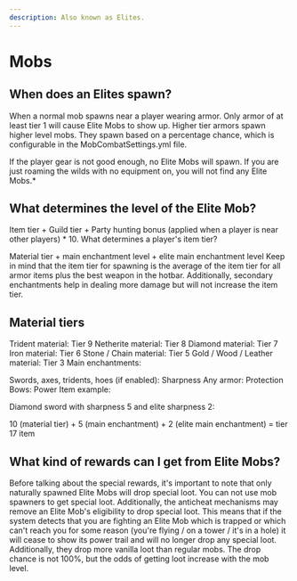 ```yaml
---
description: Also known as Elites.
---
```


# Mobs

## When does an Elites spawn?

When a normal mob spawns near a player wearing armor. Only armor of at least tier 1 will cause Elite Mobs to show up. Higher tier armors spawn higher level mobs. They spawn based on a percentage chance, which is configurable in the MobCombatSettings.yml file.

If the player gear is not good enough, no Elite Mobs will spawn. If you are just roaming the wilds with no equipment on, you will not find any Elite Mobs.\*

## What determines the level of the Elite Mob?

Item tier + Guild tier + Party hunting bonus (applied when a player is near other players) \* 10. What determines a player's item tier?

Material tier + main enchantment level + elite main enchantment level Keep in mind that the item tier for spawning is the average of the item tier for all armor items plus the best weapon in the hotbar. Additionally, secondary enchantments help in dealing more damage but will not increase the item tier.

## Material tiers

Trident material: Tier 9 Netherite material: Tier 8 Diamond material: Tier 7 Iron material: Tier 6 Stone / Chain material: Tier 5 Gold / Wood / Leather material: Tier 3 Main enchantments:

Swords, axes, tridents, hoes (if enabled): Sharpness Any armor: Protection Bows: Power Item example:

Diamond sword with sharpness 5 and elite sharpness 2:

10 (material tier) + 5 (main enchantment) + 2 (elite main enchantment) = tier 17 item&#x20;

## What kind of rewards can I get from Elite Mobs?

Before talking about the special rewards, it's important to note that only naturally spawned Elite Mobs will drop special loot. You can not use mob spawners to get special loot. Additionally, the anticheat mechanisms may remove an Elite Mob's eligibility to drop special loot. This means that if the system detects that you are fighting an Elite Mob which is trapped or which can't reach you for some reason (you're flying / on a tower / it's in a hole) it will cease to show its power trail and will no longer drop any special loot. Additionally, they drop more vanilla loot than regular mobs. The drop chance is not 100%, but the odds of getting loot increase with the mob level.
